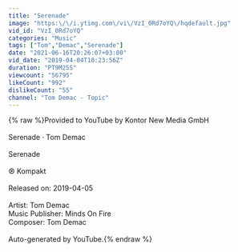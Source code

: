 ```yaml
---
title: "Serenade"
image: "https:\/\/i.ytimg.com\/vi\/VzI_0Rd7oYQ\/hqdefault.jpg"
vid_id: "VzI_0Rd7oYQ"
categories: "Music"
tags: ["Tom","Demac","Serenade"]
date: "2021-06-16T20:26:07+03:00"
vid_date: "2019-04-04T10:23:56Z"
duration: "PT9M25S"
viewcount: "56795"
likeCount: "992"
dislikeCount: "55"
channel: "Tom Demac - Topic"
---
```

{% raw %}Provided to YouTube by Kontor New Media GmbH<br /><br />Serenade · Tom Demac<br /><br />Serenade<br /><br />℗ Kompakt<br /><br />Released on: 2019-04-05<br /><br />Artist: Tom Demac<br />Music  Publisher: Minds On Fire<br />Composer: Tom Demac<br /><br />Auto-generated by YouTube.{% endraw %}
